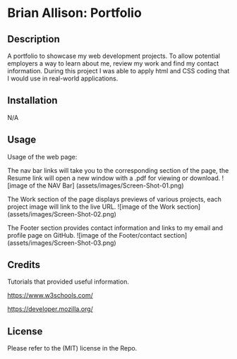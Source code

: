 # Brian Allison: Portfolio

## Description
A portfolio to showcase my web development projects. To allow potential employers a way to learn about me, review my work and find my contact information. During this project I was able to apply html and CSS coding that I would use in real-world applications.

## Installation

N/A

## Usage

Usage of the web page:

The nav bar links will take you to the corresponding section of the page, the Resume link will open a new window with a .pdf for viewing or download.
![image of the NAV Bar] (assets/images/Screen-Shot-01.png)

The Work section of the page displays previews of various projects, each project image will link to the live URL.
![image of the Work section] (assets/images/Screen-Shot-02.png)

The Footer section provides contact information and links to my email and profile page on GitHub.
![image of the Footer/contact section] (assets/images/Screen-Shot-03.png)

## Credits

Tutorials that provided useful information.

https://www.w3schools.com/

https://developer.mozilla.org/

## License

Please refer to the (MIT) license in the Repo.

